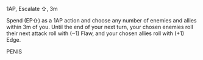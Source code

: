 1AP, Escalate ⇧, 3m

Spend (EP⇧) as a 1AP action and choose any number of enemies and allies within 3m of you. Until the end of your next turn, your chosen enemies roll their next attack roll with (‒1) Flaw, and your chosen allies roll with (+1) Edge.

PENIS